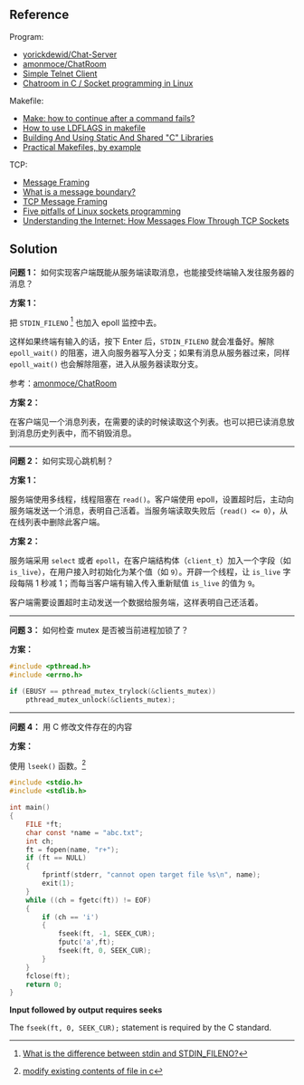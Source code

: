 ## Reference

Program:

* [yorickdewid/Chat-Server](https://github.com/yorickdewid/Chat-Server)
* [amonmoce/ChatRoom](https://github.com/amonmoce/ChatRoom)
* [Simple Telnet Client](https://gist.github.com/legnaleurc/7638738)
* [Chatroom in C / Socket programming in Linux](https://stackoverflow.com/q/19349084/3737970)

Makefile:

* [Make: how to continue after a command fails?](https://stackoverflow.com/q/2670130/3737970)
* [How to use LDFLAGS in makefile](https://stackoverflow.com/q/13249610/3737970)
* [Building And Using Static And Shared "C" Libraries](http://docencia.ac.upc.edu/FIB/USO/Bibliografia/unix-c-libraries.html)
* [Practical Makefiles, by example](http://nuclear.mutantstargoat.com/articles/make/)

TCP:

* [Message Framing](https://blog.stephencleary.com/2009/04/message-framing.html)
* [What is a message boundary?](https://stackoverflow.com/q/9563563/3737970)
* [TCP Message Framing](https://blog.chrisd.info/tcp-message-framing/)
* [Five pitfalls of Linux sockets programming](https://developer.ibm.com/tutorials/l-sockpit/)
* [Understanding the Internet: How Messages Flow Through TCP Sockets](https://andrewskotzko.com/understanding-the-internet-how-messages-flow-through-tcp-sockets/)

## Solution

**问题 1：** 如何实现客户端既能从服务端读取消息，也能接受终端输入发往服务器的消息？

**方案 1：**

把 `STDIN_FILENO` [^1] 也加入 epoll 监控中去。

这样如果终端有输入的话，按下 <kdb>Enter</kdb> 后，`STDIN_FILENO` 就会准备好。解除 `epoll_wait()` 的阻塞，进入向服务器写入分支；如果有消息从服务器过来，同样 `epoll_wait()` 也会解除阻塞，进入从服务器读取分支。

参考：[amonmoce/ChatRoom](https://github.com/amonmoce/ChatRoom)

[^1]: [What is the difference between stdin and STDIN_FILENO?](https://stackoverflow.com/q/15102992/3737970)

**方案 2：**

在客户端见一个消息列表，在需要的读的时候读取这个列表。也可以把已读消息放到消息历史列表中，而不销毁消息。

----

**问题 2：** 如何实现心跳机制？

**方案 1：**

服务端使用多线程，线程阻塞在 `read()`。客户端使用 epoll，设置超时后，主动向服务端发送一个消息，表明自己活着。当服务端读取失败后（`read() <= 0`），从在线列表中删除此客户端。

**方案 2：**

服务端采用 `select` 或者 `epoll`，在客户端结构体（`client_t`）加入一个字段（如 `is_live`），在用户接入时初始化为某个值（如 `9`）。开辟一个线程，让 `is_live` 字段每隔 1 秒减 1；而每当客户端有输入传入重新赋值 `is_live` 的值为 `9`。

客户端需要设置超时主动发送一个数据给服务端，这样表明自己还活着。

----

**问题 3：** 如何检查 mutex 是否被当前进程加锁了？

**方案：**

```c
#include <pthread.h>
#include <errno.h>

if (EBUSY == pthread_mutex_trylock(&clients_mutex))
    pthread_mutex_unlock(&clients_mutex);
```

----

**问题 4：** 用 C 修改文件存在的内容

**方案：**

使用 `lseek()` 函数。[^2]

```c
#include <stdio.h>
#include <stdlib.h>

int main()
{
    FILE *ft;
    char const *name = "abc.txt";
    int ch;
    ft = fopen(name, "r+");
    if (ft == NULL)
    {
        fprintf(stderr, "cannot open target file %s\n", name);
        exit(1);
    }
    while ((ch = fgetc(ft)) != EOF)
    {
        if (ch == 'i')
        {
            fseek(ft, -1, SEEK_CUR);
            fputc('a',ft);
            fseek(ft, 0, SEEK_CUR);
        }
    }
    fclose(ft);
    return 0;
}
```

>>>
**Input followed by output requires seeks**

The `fseek(ft, 0, SEEK_CUR);` statement is required by the C standard.
>>>

[^2]: [modify existing contents of file in c](https://stackoverflow.com/q/21958155/3737970)
